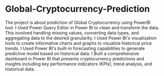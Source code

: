 # Global-Cryptocurrency-Prediction
The project is about prediction of Global Cryptocurrency using PowerBI tool.
I Used Power Query Editor in Power BI to clean and transform the data. This involved handling missing values, converting data
types, and aggregating data to the desired granularity.
I Used Power BI's visualization tools to create informative charts and graphs to visualize historical price trends.
I Used Power BI's built-in forecasting capabilities to generate predictive model based on historical data.
I Built a comprehensive dashboard in Power BI that presents cryptocurrency predictions and insights including key performance
indicators (KPIs), trend analysis, and historical data.
